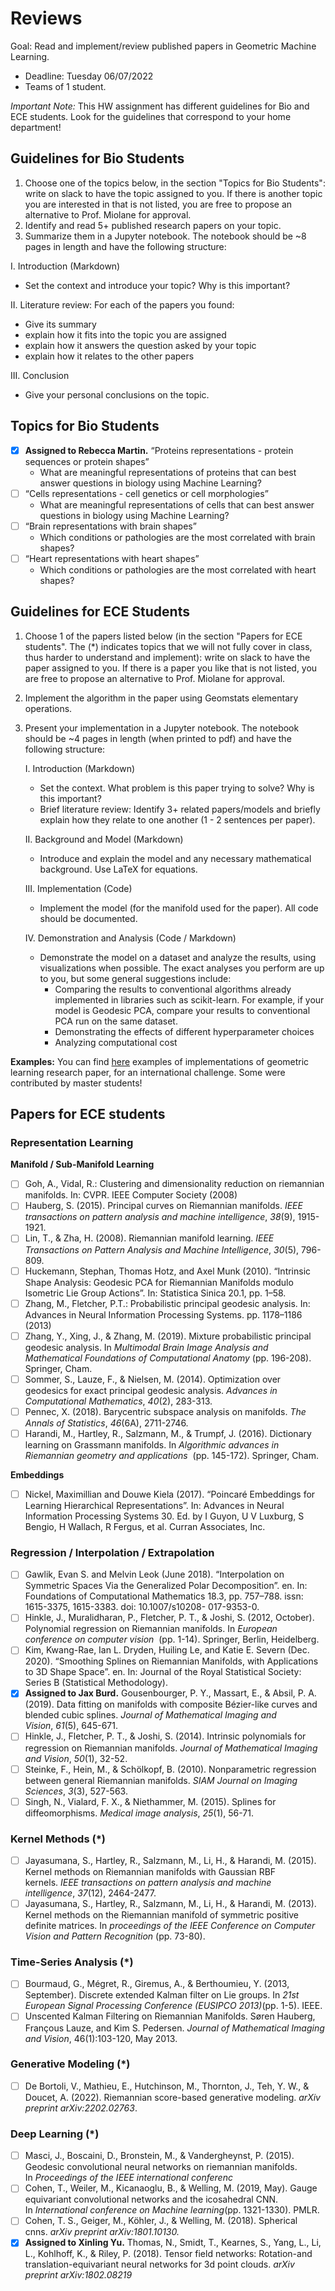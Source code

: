 # Reviews

Goal: Read and implement/review published papers in Geometric Machine Learning.

- Deadline: Tuesday 06/07/2022
- Teams of 1 student.

_*Important Note:*_ This HW assignment has different guidelines for Bio and ECE students. Look for the guidelines that correspond to your home department!


## Guidelines for Bio Students

1. Choose one of the topics below, in the section "Topics for Bio Students": write on slack to have the topic assigned to you.
If there is another topic you are interested in that is not listed, you are free to propose an alternative to Prof. Miolane for approval.
1. Identify and read 5+ published research papers on your topic.
2. Summarize them in a Jupyter notebook. The notebook should be ~8 pages in length and have the following structure:

I. Introduction (Markdown)

- Set the context and introduce your topic? Why is this important?

II. Literature review: For each of the papers you found:

- Give its summary
- explain how it fits into the topic you are assigned
- explain how it answers the question asked by your topic
- explain how it relates to the other papers

III. Conclusion

- Give your personal conclusions on the topic.

## Topics for Bio Students

- [x] **Assigned to Rebecca Martin.** “Proteins representations - protein sequences or protein shapes”
    - What are meaningful representations of proteins that can best answer questions in biology using Machine Learning?
- [ ] “Cells representations - cell genetics or cell morphologies”
    - What are meaningful representations of cells that can best answer questions in biology using Machine Learning?
- [ ] “Brain representations with brain shapes”
    - Which conditions or pathologies are the most correlated with brain shapes?
- [ ] “Heart representations with heart shapes”
    - Which conditions or pathologies are the most correlated with heart shapes?

## Guidelines for ECE Students

1. Choose 1 of the papers listed below (in the section "Papers for ECE students". The (\*) indicates topics that we will not fully cover in class, thus harder to understand and implement): write on slack to have the paper assigned to you. If there is a paper you like that is not listed, you are free to propose an alternative to Prof. Miolane for approval.
2. Implement the algorithm in the paper using Geomstats elementary operations. 
3. Present your implementation in a Jupyter notebook. The notebook should be ~4 pages in length (when printed to pdf) and have the following structure:
    
    I. Introduction (Markdown)
    
    - Set the context. What problem is this paper trying to solve? Why is this important?
    - Brief literature review: Identify 3+ related papers/models and briefly explain how they relate to one another (1 - 2 sentences per paper).
    
    II. Background and Model (Markdown)
    
    - Introduce and explain the model and any necessary mathematical background. Use LaTeX for equations.
    
    III. Implementation (Code)
    
    - Implement the model (for the manifold used for the paper). All code should be documented.
    
    IV. Demonstration and Analysis (Code / Markdown)
    
    - Demonstrate the model on a dataset and analyze the results, using visualizations when possible. The exact analyses you perform are up to you, but some general suggestions include:
        - Comparing the results to conventional algorithms already implemented in libraries such as scikit-learn. For example, if your model is Geodesic PCA, compare your results to conventional PCA run on the same dataset.
        - Demonstrating the effects of different hyperparameter choices
        - Analyzing computational cost

**Examples:** You can find [here](https://github.com/geomstats/challenge-iclr-2022) examples of implementations of geometric learning research paper, for an international challenge. Some were contributed by master students!

## Papers for ECE students

### **Representation Learning**

**Manifold / Sub-Manifold Learning**

- [ ] Goh, A., Vidal, R.: Clustering and dimensionality reduction on riemannian manifolds. In: CVPR. IEEE Computer Society (2008)
- [ ] Hauberg, S. (2015). Principal curves on Riemannian manifolds. *IEEE transactions on pattern analysis and machine intelligence*, *38*(9), 1915-1921.
- [ ] Lin, T., & Zha, H. (2008). Riemannian manifold learning. *IEEE Transactions on Pattern Analysis and Machine Intelligence*, *30*(5), 796-809.
- [ ] Huckemann, Stephan, Thomas Hotz, and Axel Munk (2010). “Intrinsic Shape Analysis: Geodesic PCA for Riemannian Manifolds modulo Isometric Lie Group Actions”. In: Statistica Sinica 20.1, pp. 1–58.
- [ ] Zhang, M., Fletcher, P.T.: Probabilistic principal geodesic analysis. In: Advances in Neural Information Processing Systems. pp. 1178–1186 (2013)
- [ ] Zhang, Y., Xing, J., & Zhang, M. (2019). Mixture probabilistic principal geodesic analysis. In *Multimodal Brain Image Analysis and Mathematical Foundations of Computational Anatomy* (pp. 196-208). Springer, Cham.
- [ ] Sommer, S., Lauze, F., & Nielsen, M. (2014). Optimization over geodesics for exact principal geodesic analysis. *Advances in Computational Mathematics*, *40*(2), 283-313.
- [ ] Pennec, X. (2018). Barycentric subspace analysis on manifolds. *The Annals of Statistics*, *46*(6A), 2711-2746.
- [ ] Harandi, M., Hartley, R., Salzmann, M., & Trumpf, J. (2016). Dictionary learning on Grassmann manifolds. In *Algorithmic advances in Riemannian geometry and applications*
 (pp. 145-172). Springer, Cham.

**Embeddings**

- [ ] Nickel, Maximillian and Douwe Kiela (2017). “Poincaré Embeddings for Learning Hierarchical Representations”. In: Advances in Neural Information Processing Systems 30. Ed. by I Guyon, U V Luxburg, S Bengio, H Wallach, R Fergus, et al. Curran Associates, Inc.

### Regression / Interpolation / Extrapolation

- [ ] Gawlik, Evan S. and Melvin Leok (June 2018). “Interpolation on Symmetric Spaces Via the Generalized Polar Decomposition”. en. In: Foundations of Computational Mathematics 18.3, pp. 757–788. issn: 1615-3375, 1615-3383. doi: 10.1007/s10208- 017-9353-0.
- [ ] Hinkle, J., Muralidharan, P., Fletcher, P. T., & Joshi, S. (2012, October). Polynomial regression on Riemannian manifolds. In *European conference on computer vision*
 (pp. 1-14). Springer, Berlin, Heidelberg.
- [ ] Kim, Kwang-Rae, Ian L. Dryden, Huiling Le, and Katie E. Severn (Dec. 2020). “Smoothing Splines on Riemannian Manifolds, with Applications to 3D Shape Space”. en. In: Journal of the Royal Statistical Society: Series B (Statistical Methodology).
- [x] **Assigned to Jax Burd.** Gousenbourger, P. Y., Massart, E., & Absil, P. A. (2019). Data fitting on manifolds with composite Bézier-like curves and blended cubic splines. *Journal of Mathematical Imaging and Vision*, *61*(5), 645-671.
- [ ] Hinkle, J., Fletcher, P. T., & Joshi, S. (2014). Intrinsic polynomials for regression on Riemannian manifolds. *Journal of Mathematical Imaging and Vision*, *50*(1), 32-52.
- [ ] Steinke, F., Hein, M., & Schölkopf, B. (2010). Nonparametric regression between general Riemannian manifolds. *SIAM Journal on Imaging Sciences*, *3*(3), 527-563.
- [ ] Singh, N., Vialard, F. X., & Niethammer, M. (2015). Splines for diffeomorphisms. *Medical image analysis*, *25*(1), 56-71.

### Kernel Methods (*)

- [ ] Jayasumana, S., Hartley, R., Salzmann, M., Li, H., & Harandi, M. (2015). Kernel methods on Riemannian manifolds with Gaussian RBF kernels. *IEEE transactions on pattern analysis and machine intelligence*, *37*(12), 2464-2477.
- [ ] Jayasumana, S., Hartley, R., Salzmann, M., Li, H., & Harandi, M. (2013). Kernel methods on the Riemannian manifold of symmetric positive definite matrices. In *proceedings of the IEEE Conference on Computer Vision and Pattern Recognition* (pp. 73-80).

### Time-Series Analysis (*)

- [ ] Bourmaud, G., Mégret, R., Giremus, A., & Berthoumieu, Y. (2013, September). Discrete extended Kalman filter on Lie groups. In *21st European Signal Processing Conference (EUSIPCO 2013)*(pp. 1-5). IEEE.
- [ ] Unscented Kalman Filtering on Riemannian Manifolds. Søren Hauberg, Françous Lauze, and Kim S. Pedersen. *Journal of Mathematical Imaging and Vision*, 46(1):103-120, May 2013.

### Generative Modeling (*)

- [ ] De Bortoli, V., Mathieu, E., Hutchinson, M., Thornton, J., Teh, Y. W., & Doucet, A. (2022). Riemannian score-based generative modeling. *arXiv preprint arXiv:2202.02763*.

### Deep Learning (*)

- [ ] Masci, J., Boscaini, D., Bronstein, M., & Vandergheynst, P. (2015). Geodesic convolutional neural networks on riemannian manifolds. In *Proceedings of the IEEE international conferenc*
- [ ] Cohen, T., Weiler, M., Kicanaoglu, B., & Welling, M. (2019, May). Gauge equivariant convolutional networks and the icosahedral CNN. In *International conference on Machine learning*(pp. 1321-1330). PMLR.
- [ ] Cohen, T. S., Geiger, M., Köhler, J., & Welling, M. (2018). Spherical cnns. *arXiv preprint arXiv:1801.10130.*
- [x] **Assigned to Xinling Yu.** Thomas, N., Smidt, T., Kearnes, S., Yang, L., Li, L., Kohlhoff, K., & Riley, P. (2018). Tensor field networks: Rotation-and translation-equivariant neural networks for 3d point clouds. *arXiv preprint arXiv:1802.08219*
